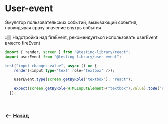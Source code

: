 # User-event

Эмулятор пользовательских событий, вызывающий события, прокидывая сразу значение внутрь события

👆🏽 Надстройка над fireEvent, рекомендуеться использовать userEvent вместо fireEvent  

```typescript
import { render, screen } from "@testing-library/react";
import userEvent from "@testing-library/user-event";

test("input changes value", async () => {
    render(<input type='text' role='textbox' />);

    userEvent.type(screen.getByRole("textbox"), "react");

    expect(screen.getByRole<HTMLInputElement>("textbox").value).toBe("react");
  });
```

<br>

### ⟵ **<a href="../../readme.md">Назад</a>**